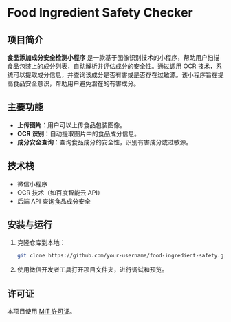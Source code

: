 
# Food Ingredient Safety Checker

## 项目简介

**食品添加成分安全检测小程序** 是一款基于图像识别技术的小程序，帮助用户扫描食品包装上的成分列表，自动解析并评估成分的安全性。通过调用 OCR 技术，系统可以提取成分信息，并查询该成分是否有害或是否存在过敏源。该小程序旨在提高食品安全意识，帮助用户避免潜在的有害成分。

## 主要功能

- **上传图片**：用户可以上传食品包装图像。
- **OCR 识别**：自动提取图片中的食品成分信息。
- **成分安全查询**：查询食品成分的安全性，识别有害成分或过敏源。

## 技术栈

- 微信小程序
- OCR 技术（如百度智能云 API）
- 后端 API 查询食品成分安全

## 安装与运行

1. 克隆仓库到本地：

   ```bash
   git clone https://github.com/your-username/food-ingredient-safety.git
   ```

2. 使用微信开发者工具打开项目文件夹，进行调试和预览。

## 许可证

本项目使用 [MIT 许可证](LICENSE)。

